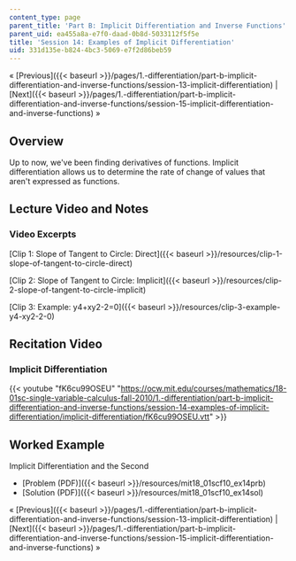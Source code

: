 ```yaml
---
content_type: page
parent_title: 'Part B: Implicit Differentiation and Inverse Functions'
parent_uid: ea455a8a-e7f0-daad-0b8d-5033112f5f5e
title: 'Session 14: Examples of Implicit Differentiation'
uid: 331d135e-b824-4bc3-5069-e7f2d86beb59
---
```


« [Previous]({{< baseurl >}}/pages/1.-differentiation/part-b-implicit-differentiation-and-inverse-functions/session-13-implicit-differentiation) | [Next]({{< baseurl >}}/pages/1.-differentiation/part-b-implicit-differentiation-and-inverse-functions/session-15-implicit-differentiation-and-inverse-functions) »

Overview
--------

Up to now, we've been finding derivatives of functions. Implicit differentiation allows us to determine the rate of change of values that aren't expressed as functions.

Lecture Video and Notes
-----------------------

### Video Excerpts

[Clip 1: Slope of Tangent to Circle: Direct]({{< baseurl >}}/resources/clip-1-slope-of-tangent-to-circle-direct)

[Clip 2: Slope of Tangent to Circle: Implicit]({{< baseurl >}}/resources/clip-2-slope-of-tangent-to-circle-implicit)

[Clip 3: Example: y4+xy2-2=0]({{< baseurl >}}/resources/clip-3-example-y4-xy2-2-0)

Recitation Video
----------------

### Implicit Differentiation

{{< youtube "fK6cu99OSEU" "https://ocw.mit.edu/courses/mathematics/18-01sc-single-variable-calculus-fall-2010/1.-differentiation/part-b-implicit-differentiation-and-inverse-functions/session-14-examples-of-implicit-differentiation/implicit-differentiation/fK6cu99OSEU.vtt" >}}

Worked Example
--------------

Implicit Differentiation and the Second

*   [Problem (PDF)]({{< baseurl >}}/resources/mit18_01scf10_ex14prb)
*   [Solution (PDF)]({{< baseurl >}}/resources/mit18_01scf10_ex14sol)

« [Previous]({{< baseurl >}}/pages/1.-differentiation/part-b-implicit-differentiation-and-inverse-functions/session-13-implicit-differentiation) | [Next]({{< baseurl >}}/pages/1.-differentiation/part-b-implicit-differentiation-and-inverse-functions/session-15-implicit-differentiation-and-inverse-functions) »
